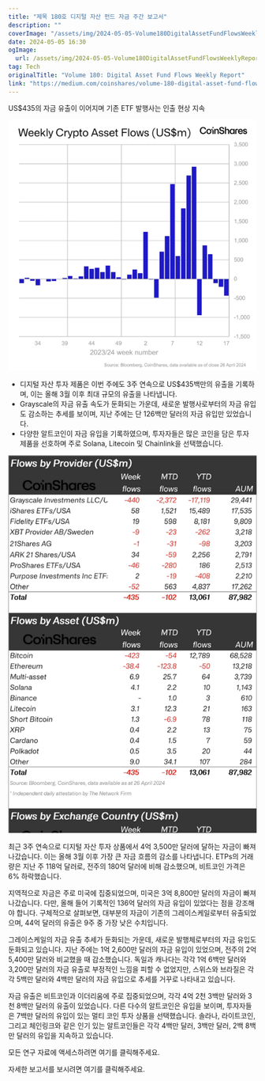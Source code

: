 ```yaml
---
title: "제목 180호 디지털 자산 펀드 자금 주간 보고서"
description: ""
coverImage: "/assets/img/2024-05-05-Volume180DigitalAssetFundFlowsWeeklyReport_0.png"
date: 2024-05-05 16:30
ogImage: 
  url: /assets/img/2024-05-05-Volume180DigitalAssetFundFlowsWeeklyReport_0.png
tag: Tech
originalTitle: "Volume 180: Digital Asset Fund Flows Weekly Report"
link: "https://medium.com/coinshares/volume-180-digital-asset-fund-flows-weekly-report-998dde70036b"
---
```



US$435의 자금 유출이 이어지며 기존 ETF 발행사는 인출 현상 지속

![Volume180DigitalAssetFundFlowsWeeklyReport_0](/assets/img/2024-05-05-Volume180DigitalAssetFundFlowsWeeklyReport_0.png)

- 디지털 자산 투자 제품은 이번 주에도 3주 연속으로 US$435백만의 유출을 기록하며, 이는 올해 3월 이후 최대 규모의 유출을 나타냅니다.
- Grayscale의 자금 유출 속도가 둔화되는 가운데, 새로운 발행사로부터의 자금 유입도 감소하는 추세를 보이며, 지난 주에는 단 126백만 달러의 자금 유입만 있었습니다.
- 다양한 알트코인이 자금 유입을 기록하였으며, 투자자들은 많은 코인을 담은 투자 제품을 선호하며 주로 Solana, Litecoin 및 Chainlink을 선택했습니다.

![Volume180DigitalAssetFundFlowsWeeklyReport_1](/assets/img/2024-05-05-Volume180DigitalAssetFundFlowsWeeklyReport_1.png)



최근 3주 연속으로 디지털 자산 투자 상품에서 4억 3,500만 달러에 달하는 자금이 빠져나갔습니다. 이는 올해 3월 이후 가장 큰 자금 흐름의 감소를 나타냅니다. ETPs의 거래량은 지난 주 118억 달러로, 전주의 180억 달러에 비해 감소했으며, 비트코인 가격은 6% 하락했습니다.

지역적으로 자금은 주로 미국에 집중되었으며, 미국은 3억 8,800만 달러의 자금이 빠져나갔습니다. 다만, 올해 들어 기록적인 136억 달러의 자금 유입이 있었다는 점을 강조해야 합니다. 구체적으로 살펴보면, 대부분의 자금이 기존의 그레이스케일로부터 유출되었으며, 44억 달러의 유출은 9주 중 가장 낮은 수치입니다.

그레이스케일의 자금 유출 추세가 둔화되는 가운데, 새로운 발행체로부터의 자금 유입도 둔화되고 있습니다. 지난 주에는 1억 2,600만 달러의 자금 유입이 있었으며, 전주의 2억 5,400만 달러와 비교했을 때 감소했습니다. 독일과 캐나다는 각각 1억 6백만 달러와 3,200만 달러의 자금 유출로 부정적인 느낌을 피할 수 없었지만, 스위스와 브라질은 각각 5백만 달러와 4백만 달러의 자금 유입으로 추세를 거꾸로 나타내고 있습니다.

자금 유출은 비트코인과 이더리움에 주로 집중되었으며, 각각 4억 2천 3백만 달러와 3천 8백만 달러의 유출이 있었습니다. 다른 다수의 알트코인은 유입을 보이며, 투자자들은 7백만 달러의 유입이 있는 멀티 코인 투자 상품을 선택했습니다. 솔라나, 라이트코인, 그리고 체인링크와 같은 인기 있는 알트코인들은 각각 4백만 달러, 3백만 달러, 2백 8백만 달러의 유입을 지속하고 있습니다.



모든 연구 자료에 액세스하려면 여기를 클릭해주세요.

자세한 보고서를 보시려면 여기를 클릭해주세요.